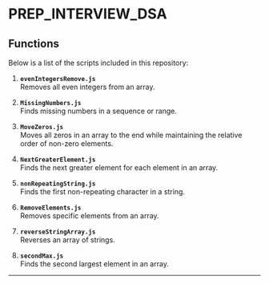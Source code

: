 # PREP_INTERVIEW_DSA
## Functions

Below is a list of the scripts included in this repository:

1. **`evenIntegersRemove.js`**  
   Removes all even integers from an array.

2. **`MissingNumbers.js`**  
   Finds missing numbers in a sequence or range.

3. **`MoveZeros.js`**  
   Moves all zeros in an array to the end while maintaining the relative order of non-zero elements.

4. **`NextGreaterElement.js`**  
   Finds the next greater element for each element in an array.

5. **`nonRepeatingString.js`**  
   Finds the first non-repeating character in a string.

6. **`RemoveElements.js`**  
   Removes specific elements from an array.

7. **`reverseStringArray.js`**  
   Reverses an array of strings.

8. **`secondMax.js`**  
   Finds the second largest element in an array.

---

